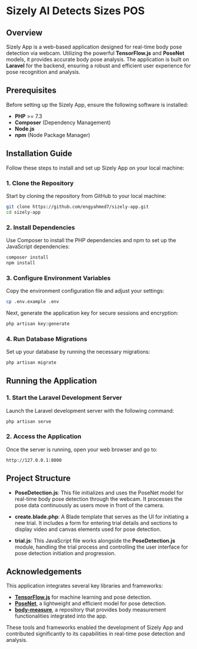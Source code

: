 # Sizely AI Detects Sizes POS

## Overview

Sizely App is a web-based application designed for real-time body pose detection via webcam. Utilizing the powerful **TensorFlow.js** and **PoseNet** models, it provides accurate body pose analysis. The application is built on **Laravel** for the backend, ensuring a robust and efficient user experience for pose recognition and analysis.

## Prerequisites

Before setting up the Sizely App, ensure the following software is installed:

- **PHP** >= 7.3
- **Composer** (Dependency Management)
- **Node.js**
- **npm** (Node Package Manager)

## Installation Guide

Follow these steps to install and set up Sizely App on your local machine:

### 1. Clone the Repository

Start by cloning the repository from GitHub to your local machine:

```bash
git clone https://github.com/engyahmed7/sizely-app.git
cd sizely-app
```

### 2. Install Dependencies

Use Composer to install the PHP dependencies and npm to set up the JavaScript dependencies:

```bash
composer install
npm install
```

### 3. Configure Environment Variables

Copy the environment configuration file and adjust your settings:

```bash
cp .env.example .env
```

Next, generate the application key for secure sessions and encryption:

```bash
php artisan key:generate
```

### 4. Run Database Migrations

Set up your database by running the necessary migrations:

```bash
php artisan migrate
```

## Running the Application

### 1. Start the Laravel Development Server

Launch the Laravel development server with the following command:

```bash
php artisan serve
```

### 2. Access the Application

Once the server is running, open your web browser and go to:

```
http://127.0.0.1:8000
```

## Project Structure

- **PoseDetection.js**: This file initializes and uses the PoseNet model for real-time body pose detection through the webcam. It processes the pose data continuously as users move in front of the camera.

- **create.blade.php**: A Blade template that serves as the UI for initiating a new trial. It includes a form for entering trial details and sections to display video and canvas elements used for pose detection.

- **trial.js**: This JavaScript file works alongside the **PoseDetection.js** module, handling the trial process and controlling the user interface for pose detection initiation and progression.

## Acknowledgements

This application integrates several key libraries and frameworks:

- **[TensorFlow.js](https://www.tensorflow.org/js)** for machine learning and pose detection.
- **[PoseNet](https://github.com/tensorflow/tfjs-models/tree/master/posenet)**, a lightweight and efficient model for pose detection.
- **[body-measure](https://github.com/AI-Machine-Vision-Lab/body-measure)**, a repository that provides body measurement functionalities integrated into the app.

These tools and frameworks enabled the development of Sizely App and contributed significantly to its capabilities in real-time pose detection and analysis.
